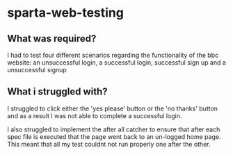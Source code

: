 # sparta-web-testing

## What was required?

I had to test four different scenarios regarding the functionality of the bbc website: an unsuccessful login, a successful login, successful sign up and a unsuccessful signup

## What i struggled with?

I struggled to click either the 'yes please' button or the 'no thanks' button and as a result I was not able to complete a successful login.

I also struggled to implement the after all catcher to ensure that after each spec file is executed that the page went back to an un-logged home page. This meant that all my test couldnt not run properly one after the other.
